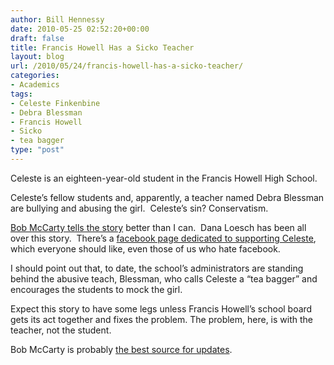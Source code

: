 ```yaml
---
author: Bill Hennessy
date: 2010-05-25 02:52:20+00:00
draft: false
title: Francis Howell Has a Sicko Teacher
layout: blog
url: /2010/05/24/francis-howell-has-a-sicko-teacher/
categories:
- Academics
tags:
- Celeste Finkenbine
- Debra Blessman
- Francis Howell
- Sicko
- tea bagger
type: "post"
---
```


Celeste is an eighteen-year-old student in the Francis Howell High School.

Celeste’s fellow students and, apparently, a teacher named Debra Blessman are bullying and abusing the girl.  Celeste’s sin? Conservatism.

[Bob McCarty tells the story](https://bobmccarty.com/2010/05/17/high-schooler-objects-to-sicko-final-exam/) better than I can.  Dana Loesch has been all over this story.  There’s a [facebook page dedicated to supporting Celeste](https://www.facebook.com/pages/We-Support-Celeste-Finkenbine/119716001402126?ref=search&sid=PltShcbbYUjugJdFIdJz1g.3299854651..1&v=wall), which everyone should like, even those of us who hate facebook.

I should point out that, to date, the school’s administrators are standing behind the abusive teach, Blessman, who calls Celeste a “tea bagger” and encourages the students to mock the girl.

Expect this story to have some legs unless Francis Howell’s school board gets its act together and fixes the problem. The problem, here, is with the teacher, not the student.

Bob McCarty is probably [the best source for updates](https://bobmccarty.com/).
